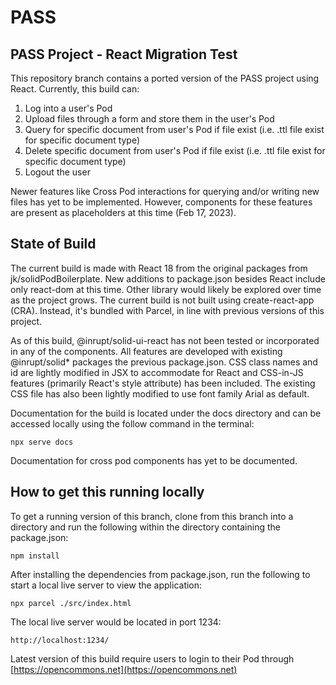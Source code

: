 # PASS

## PASS Project - React Migration Test

This repository branch contains a ported version of the PASS project using React. Currently, this build can:

1. Log into a user's Pod
2. Upload files through a form and store them in the user's Pod
3. Query for specific document from user's Pod if file exist (i.e. .ttl file exist for specific document type)
4. Delete specific document from user's Pod if file exist (i.e. .ttl file exist for specific document type)
5. Logout the user

Newer features like Cross Pod interactions for querying and/or writing new files has yet to be implemented. However, components for these features are present as placeholders at this time (Feb 17, 2023).

## State of Build

The current build is made with React 18 from the original packages from jk/solidPodBoilerplate. New additions to package.json besides React include only react-dom at this time. Other library would likely be explored over time as the project grows. The current build is not built using create-react-app (CRA). Instead, it's bundled with Parcel, in line with previous versions of this project.

As of this build, @inrupt/solid-ui-react has not been tested or incorporated in any of the components. All features are developed with existing @inrupt/solid\* packages the previous package.json. CSS class names and id are lightly modified in JSX to accommodate for React and CSS-in-JS features (primarily React's style attribute) has been included. The existing CSS file has also been lightly modified to use font family Arial as default.

Documentation for the build is located under the docs directory and can be accessed locally using the follow command in the terminal:

```shell
npx serve docs
```

Documentation for cross pod components has yet to be documented.

## How to get this running locally

To get a running version of this branch, clone from this branch into a directory and run the following within the directory containing the package.json:

```shell
npm install
```

After installing the dependencies from package.json, run the following to start a local live server to view the application:

```shell
npx parcel ./src/index.html
```

The local live server would be located in port 1234:

```shell
http://localhost:1234/
```

Latest version of this build require users to login to their Pod through [https://opencommons.net](https://opencommons.net)
